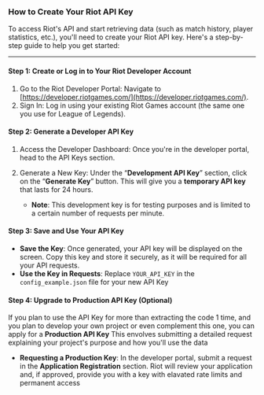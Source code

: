 ### How to Create Your Riot API Key
To access Riot's API and start retrieving data (such as match history, player statistics, etc.), you'll need to create your Riot API key. Here's a step-by-step guide to help you get started:

---

#### Step 1: Create or Log in to Your Riot Developer Account
1. Go to the Riot Developer Portal: Navigate to [https://developer.riotgames.com/](https://developer.riotgames.com/).
2. Sign In: Log in using your existing Riot Games account (the same one you use for League of Legends).

#### Step 2: Generate a Developer API Key
1. Access the Developer Dashboard: Once you're in the developer portal, head to the API Keys section.
2. Generate a New Key: Under the “**Development API Key**” section, click on the “**Generate Key**” button. This will give you a **temporary API key** that lasts for 24 hours.

    - **Note**: This development key is for testing purposes and is limited to a certain number of requests per minute.

#### Step 3: Save and Use Your API Key

- **Save the Key**: Once generated, your API key will be displayed on the screen. Copy this key and store it securely, as it will be required for all your API requests.
- **Use the Key in Requests**: Replace `YOUR_API_KEY` in the `config_example.json` file for your new API Key

#### Step 4: Upgrade to Production API Key (Optional)
If you plan to use the API Key for more than extracting the code 1 time, and you plan to develop your own project or even complement this one, you can apply for a **Production API Key**
This envolves submitting a detailed request explaining your project's purpose and how you'll use the data

- **Requesting a Production Key**: In the developer portal, submit a request in the **Application Registration** section. Riot will review your application and, if approved, provide you with a key with elavated rate limits and permanent access